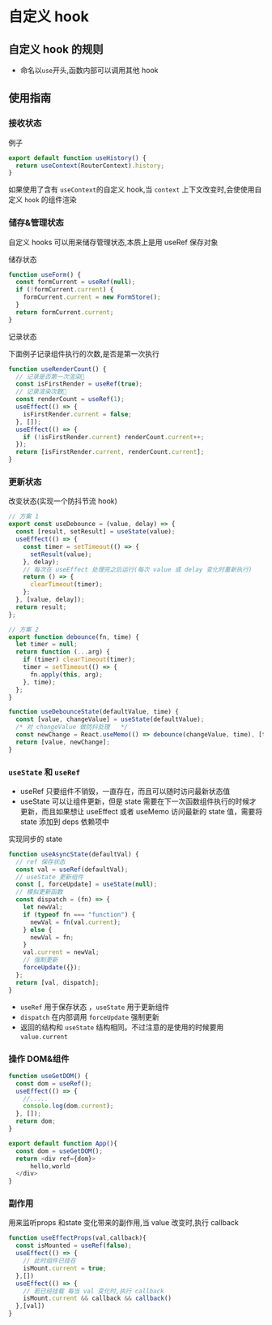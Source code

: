 # 自定义 hook

## 自定义 hook 的规则

- 命名以`use`开头,函数内部可以调用其他 hook

## 使用指南

### 接收状态

例子

```js
export default function useHistory() {
  return useContext(RouterContext).history;
}
```

如果使用了含有 `useContext`的自定义 hook,当 `context` 上下文改变时,会使使用自定义 `hook` 的组件渲染

### 储存&管理状态

自定义 hooks 可以用来储存管理状态,本质上是用 useRef 保存对象

储存状态

```js
function useForm() {
  const formCurrent = useRef(null);
  if (!formCurrent.current) {
    formCurrent.current = new FormStore();
  }
  return formCurrent.current;
}
```

记录状态

下面例子记录组件执行的次数,是否是第一次执行

```js
function useRenderCount() {
  // 记录是否第一次渲染📝
  const isFirstRender = useRef(true);
  // 记录渲染次数📝
  const renderCount = useRef(1);
  useEffect(() => {
    isFirstRender.current = false;
  }, []);
  useEffect(() => {
    if (!isFirstRender.current) renderCount.current++;
  });
  return [isFirstRender.current, renderCount.current];
}
```

### 更新状态

改变状态(实现一个防抖节流 hook)

```js
// 方案 1
export const useDebounce = (value, delay) => {
  const [result, setResult] = useState(value);
  useEffect(() => {
    const timer = setTimeout(() => {
      setResult(value);
    }, delay);
    // 每次在 useEffect 处理完之后运行(每次 value 或 delay 变化时重新执行)
    return () => {
      clearTimeout(timer);
    };
  }, [value, delay]);
  return result;
};

// 方案 2
export function debounce(fn, time) {
  let timer = null;
  return function (...arg) {
    if (timer) clearTimeout(timer);
    timer = setTimeout(() => {
      fn.apply(this, arg);
    }, time);
  };
}

function useDebounceState(defaultValue, time) {
  const [value, changeValue] = useState(defaultValue);
  /* 对 changeValue 做防抖处理   */
  const newChange = React.useMemo(() => debounce(changeValue, time), [time]);
  return [value, newChange];
}
```

### `useState` 和 `useRef`

- useRef 只要组件不销毁，一直存在，而且可以随时访问最新状态值
- useState 可以让组件更新，但是 state 需要在下一次函数组件执行的时候才更新，而且如果想让 useEffect 或者 useMemo 访问最新的 state 值，需要将 state 添加到 deps 依赖项中

实现同步的 state

```js
function useAsyncState(defaultVal) {
  // ref 保存状态
  const val = useRef(defaultVal);
  // useState 更新组件
  const [, forceUpdate] = useState(null);
  // 模拟更新函数
  const dispatch = (fn) => {
    let newVal;
    if (typeof fn === "function") {
      newVal = fn(val.current);
    } else {
      newVal = fn;
    }
    val.current = newVal;
    // 强制更新
    forceUpdate({});
  };
  return [val, dispatch];
}
```

- `useRef` 用于保存状态 ，`useState` 用于更新组件
- `dispatch` 在内部调用 `forceUpdate` 强制更新
- 返回的结构和 `useState` 结构相同。不过注意的是使用的时候要用 `value.current`

### 操作 DOM&组件

```js
function useGetDOM() {
  const dom = useRef();
  useEffect(() => {
    //.....
    console.log(dom.current);
  }, []);
  return dom;
}

export default function App(){
  const dom = useGetDOM();
  return <div ref={dom}>
      hello,world
  </div>
}
```

### 副作用

用来监听props 和state 变化带来的副作用,当 value 改变时,执行 callback

```js
function useEffectProps(val,callback){
  const isMounted = useRef(false);
  useEffect(() => {
    // 此时组件已挂在
    isMount.current = true;
  },[])
  useEffect(() => {
    // 若已经挂载 每当 val 变化时,执行 callback
    isMount.current && callback && callback()
  },[val])
}
```
